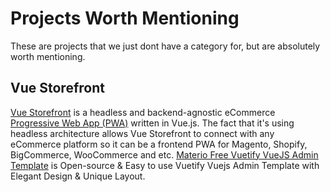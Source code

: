 # Projects Worth Mentioning
These are projects that we just dont have a category for, but are absolutely worth mentioning. 

## Vue Storefront

[Vue Storefront](https://www.vuestorefront.io/)  is a headless and backend-agnostic eCommerce [Progressive Web App (PWA)](https://developers.google.com/web/progressive-web-apps/) written in Vue.js. The fact that it's using headless architecture allows Vue Storefront to connect with any eCommerce platform so it can be a frontend PWA for Magento, Shopify, BigCommerce, WooCommerce and etc.
[Materio Free Vuetify VueJS Admin Template](https://themeselection.com/products/materio-free-vuetify-vuejs-admin-template/) is Open-source & Easy to use Vuetify Vuejs Admin Template with Elegant Design & Unique Layout.
